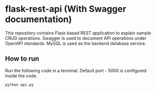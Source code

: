 # flask-rest-api (With Swagger documentation)
This repository contains Flask based REST application to explain sample CRUD operations. Swagger is used to document API operations under OpenAPI standards. MySQL is used as the backend database service.

## How to run
Run the following code in a terminal. Default port - 5000 is configured inside the code.
```
python api.py
```
